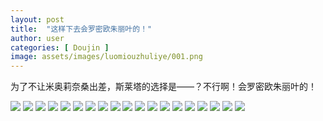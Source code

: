 ```yaml
---
layout: post
title:  "这样下去会罗密欧朱丽叶的！"
author: user
categories: [ Doujin ]
image: assets/images/luomiouzhuliye/001.png
---
```


为了不让米奥莉奈桑出差，斯莱塔的选择是——？不行啊！会罗密欧朱丽叶的！

![](../assets/images/luomiouzhuliye/001.png)
![](../assets/images/luomiouzhuliye/002.png)
![](../assets/images/luomiouzhuliye/003.png)
![](../assets/images/luomiouzhuliye/004.png)
![](../assets/images/luomiouzhuliye/005.png)
![](../assets/images/luomiouzhuliye/006.png)
![](../assets/images/luomiouzhuliye/007.png)
![](../assets/images/luomiouzhuliye/008.png)
![](../assets/images/luomiouzhuliye/009.png)
![](../assets/images/luomiouzhuliye/010.png)
![](../assets/images/luomiouzhuliye/011.png)
![](../assets/images/luomiouzhuliye/012.png)
![](../assets/images/luomiouzhuliye/013.png)
![](../assets/images/luomiouzhuliye/014.png)
![](../assets/images/luomiouzhuliye/015.png)
![](../assets/images/luomiouzhuliye/016.png)
![](../assets/images/luomiouzhuliye/017.png)
![](../assets/images/luomiouzhuliye/018.png)
![](../assets/images/luomiouzhuliye/019.png)